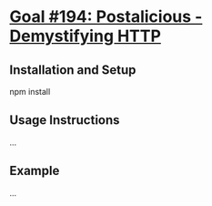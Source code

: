 # [Goal #194: Postalicious - Demystifying HTTP](http://jsdev.learnersguild.org/goals/194-Postalicious-Demystifying_HTTP.html)

## Installation and Setup
npm install

## Usage Instructions
...

## Example
...
